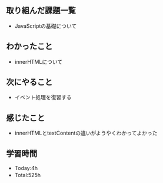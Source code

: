 ## 取り組んだ課題一覧
- JavaScriptの基礎について

## わかったこと
- innerHTMLについて
  
## 次にやること
- イベント処理を復習する

## 感じたこと
- innerHTMLとtextContentの違いがようやくわかってよかった

## 学習時間
- Today:4h
- Total:525h　 
 
 

